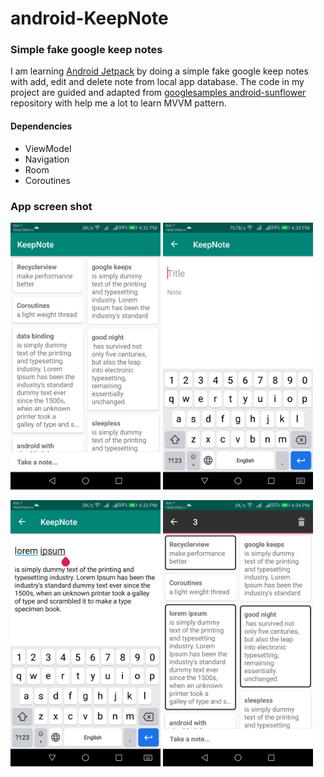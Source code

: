 # android-KeepNote
### Simple fake google keep notes

I am learning [Android Jetpack](https://developer.android.com/jetpack) by doing a simple fake google keep notes with add, edit and delete note from local app database. The code in my project are guided and adapted from [googlesamples android-sunflower](https://github.com/googlesamples/android-sunflower) repository with help me a lot to learn MVVM pattern.

#### Dependencies
- ViewModel
- Navigation
- Room
- Coroutines

### App screen shot
<img src="https://github.com/brown-kaew/android-KeepNote/blob/master/Screenshot/NoteList.png?raw=true" alt="Note lists" width="240" />  <img src="https://github.com/brown-kaew/android-KeepNote/blob/master/Screenshot/AddNote.png?raw=true" alt="Note lists" width="240" />

<img src="https://github.com/brown-kaew/android-KeepNote/blob/master/Screenshot/EditNote.png?raw=true" alt="Note lists" width="240" />  <img src="https://github.com/brown-kaew/android-KeepNote/blob/master/Screenshot/DeleteNote.png?raw=true" alt="Note lists" width="240" />

